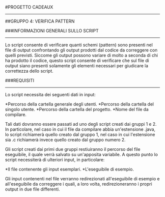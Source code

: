 #PROGETTO CADEAUX
***
##GRUPPO 4: VERIFICA PATTERN

###INFORMAZIONI GENERALI SULLO SCRIPT
***
Lo script consente di verificare quanti schemi (pattern) sono presenti nel file di output confrontando gli output prodotti dal codice da correggere con quelli previsti.
Siccome gli output possono variare di molto a seconda di chi ha prodotto il codice, questo script consente di verificare che sul file di output siano presenti solamente gli elementi necessari per giudicare la correttezza dello script.

###REQUISITI
***
Lo script necessita dei seguenti dati in input:

*Percorso della cartella generale degli utenti.
*Percorso della cartella del singolo utente.
*Percorso della cartella del progetto.
*Nome del file da compilare.

Tali dati dovranno essere passati ad uno degli script creati dai gruppi 1 e 2. In particolare, nel caso in cui il file da compilare abbia un'estensione .java, lo script richiamerà quello creato dal gruppo 1, nel caso in cui l'estensione sia .c richiamerà invece quello creato dal gruppo numero 2.

Gli script creati dai primi due gruppi restiuiranno il percorso del file eseguibile, il quale verrà salvato su un'apposita variabile. A questo punto lo script necessiterà di ulteriori input, in particolare:

*Il file contenente gli input esemplari.
*L'eseguibile di esempio.

Gli input contenenti nel file verranno redirezionati all'eseguibile di esempio e all'eseguibile da correggere i quali, a loro volta, redirezioneranno i propri output in due file differenti.



